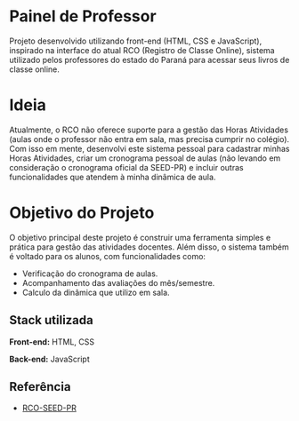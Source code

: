 
# Painel de Professor

Projeto desenvolvido utilizando front-end (HTML, CSS e JavaScript), inspirado na interface do atual RCO (Registro de Classe Online), sistema utilizado pelos professores do estado do Paraná para acessar seus livros de classe online.

# Ideia

Atualmente, o RCO não oferece suporte para a gestão das Horas Atividades (aulas onde o professor não entra em sala, mas precisa cumprir no colégio). Com isso em mente, desenvolvi este sistema pessoal para cadastrar minhas Horas Atividades, criar um cronograma pessoal de aulas (não levando em consideração o cronograma oficial da SEED-PR) e incluir outras funcionalidades que atendem à minha dinâmica de aula.

# Objetivo do Projeto
O objetivo principal deste projeto é construir uma ferramenta simples e prática para gestão das atividades docentes. Além disso, o sistema também é voltado para os alunos, com funcionalidades como:

- Verificação do cronograma de aulas.
- Acompanhamento das avaliações do mês/semestre.
- Calculo da dinâmica que utilizo em sala. 

## Stack utilizada

**Front-end:** HTML, CSS

**Back-end:** JavaScript

## Referência

 - [RCO-SEED-PR](https://rco.paas.pr.gov.br/)
